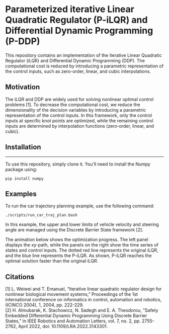 # Parameterized iterative Linear Quadratic Regulator (P-iLQR) and Differential Dynamic Programming (P-DDP)

This repository contains an implementation of the iterative Linear Quadratic Regulator (iLQR) and Differential Dynamic Programming (DDP). 
The computational cost is reduced by introducing a parametric representation of the control inputs, such as zero-order, linear, and cubic interpolations. 

## Motivation

The iLQR and DDP are widely used for solving nonlinear optimal control problems [1]. 
To decrease the computational cost, we reduce the dimensionality of the decision variables by introducing a parametric representation of the control inputs. 
In this framework, only the control inputs at specific knot points are optimized, while the remaining control inputs are determined by interpolation functions (zero-order, linear, and cubic).

## Installation
-------------
To use this repository, simply clone it. You'll need to install the Numpy package using:
```
pip install numpy
```

## Examples
To run the car trajectory planning example, use the following command:
```
./scripts/run_car_traj_plan.bash
```
In this example, the upper and lower limits of vehicle velocity and steering angle are managed using the Discrete Barrier State framework [2].  

The animation below shows the optimization progress. 
The left panel displays the xy-path, while the panels on the right show the time series of states and control inputs. 
The dotted red line represents the original iLQR, and the blue line represents the P-iLQR. 
As shown, P-iLQR reaches the optimal solution faster than the original iLQR.
 

## Citations
[1] L. Weiwei and T. Emanuel, “Iterative linear quadratic regulator design
for nonlinear biological movement systems,” Proceedings of the 1st international conference on informatics in control, automation and robotics,
(ICINCO 2004), 1, 2004, pp. 222-229.  
[2] H. Almubarak, K. Stachowicz, N. Sadegh and E. A. Theodorou, ”Safety
Embedded Differential Dynamic Programming Using Discrete Barrier
States,” in IEEE Robotics and Automation Letters, vol. 7, no. 2, pp.
2755-2762, April 2022, doi: 10.1109/LRA.2022.3143301.



